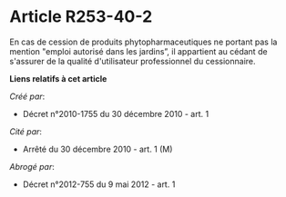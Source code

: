 # Article R253-40-2

En cas de cession de produits phytopharmaceutiques ne portant pas la mention "emploi autorisé dans les jardins”, il
appartient au cédant de s'assurer de la qualité d'utilisateur professionnel du cessionnaire.

**Liens relatifs à cet article**

_Créé par_:

  - Décret n°2010-1755 du 30 décembre 2010 - art. 1

_Cité par_:

  - Arrêté du 30 décembre 2010 - art. 1 (M)

_Abrogé par_:

  - Décret n°2012-755 du 9 mai 2012 - art. 1
